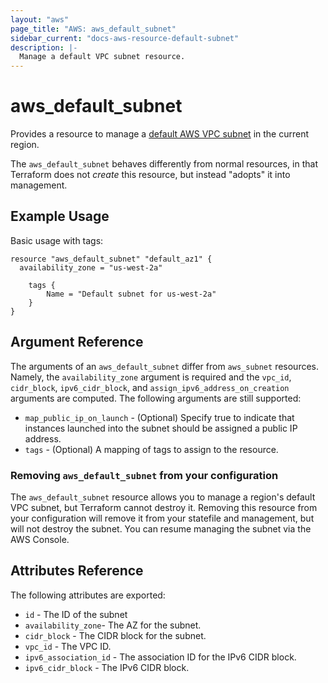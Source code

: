 ```yaml
---
layout: "aws"
page_title: "AWS: aws_default_subnet"
sidebar_current: "docs-aws-resource-default-subnet"
description: |-
  Manage a default VPC subnet resource.
---
```


# aws_default_subnet

Provides a resource to manage a [default AWS VPC subnet](http://docs.aws.amazon.com/AmazonVPC/latest/UserGuide/default-vpc.html#default-vpc-basics)
in the current region.

The `aws_default_subnet` behaves differently from normal resources, in that
Terraform does not _create_ this resource, but instead "adopts" it
into management.

## Example Usage

Basic usage with tags:

```hcl
resource "aws_default_subnet" "default_az1" {
  availability_zone = "us-west-2a"

	tags {
		Name = "Default subnet for us-west-2a"
	}
}
```

## Argument Reference

The arguments of an `aws_default_subnet` differ from `aws_subnet` resources.
Namely, the `availability_zone` argument is required and the `vpc_id`, `cidr_block`, `ipv6_cidr_block`,
and `assign_ipv6_address_on_creation` arguments are computed.
The following arguments are still supported:

* `map_public_ip_on_launch` -  (Optional) Specify true to indicate
    that instances launched into the subnet should be assigned
    a public IP address.
* `tags` - (Optional) A mapping of tags to assign to the resource.

### Removing `aws_default_subnet` from your configuration

The `aws_default_subnet` resource allows you to manage a region's default VPC subnet,
but Terraform cannot destroy it. Removing this resource from your configuration
will remove it from your statefile and management, but will not destroy the subnet.
You can resume managing the subnet via the AWS Console.

## Attributes Reference

The following attributes are exported:

* `id` - The ID of the subnet
* `availability_zone`- The AZ for the subnet.
* `cidr_block` - The CIDR block for the subnet.
* `vpc_id` - The VPC ID.
* `ipv6_association_id` - The association ID for the IPv6 CIDR block.
* `ipv6_cidr_block` - The IPv6 CIDR block.
